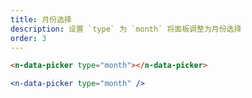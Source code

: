 ```yaml
---
title: 月份选择
description: 设置 `type` 为 `month` 将面板调整为月份选择
order: 3
---
```


```html
<n-data-picker type="month"></n-data-picker>
```

```jsx
<n-data-picker type="month" />
```
